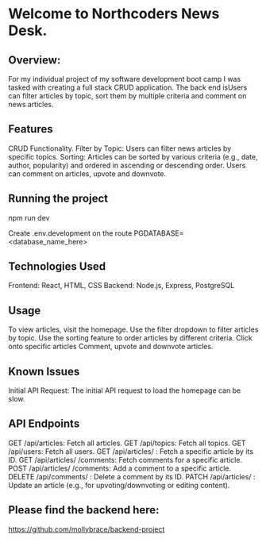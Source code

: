 # Welcome to Northcoders News Desk.

## Overview:
For my individual project of my software development boot camp I was tasked with creating a full stack CRUD application. The back end isUsers can filter articles by topic, sort them by multiple criteria and comment on news articles.

## Features
CRUD Functionality.
Filter by Topic: Users can filter news articles by specific topics.
Sorting: Articles can be sorted by various criteria (e.g., date, author, popularity) and ordered in ascending or descending order.
Users can comment on articles, upvote and downvote.

## Running the project 
npm run dev

Create .env.development on the route
PGDATABASE=<database_name_here>

## Technologies Used
Frontend: React, HTML, CSS
Backend: Node.js, Express, PostgreSQL


## Usage
To view articles, visit the homepage.
Use the filter dropdown to filter articles by topic.
Use the sorting feature to order articles by different criteria.
Click onto specific articles
Comment, upvote and downvote articles.

## Known Issues
Initial API Request: The initial API request to load the homepage can be slow. 

## API Endpoints
GET /api/articles: Fetch all articles.
GET /api/topics: Fetch all topics.
GET /api/users: Fetch all users.
GET /api/articles/
: Fetch a specific article by its ID.
GET /api/articles/
/comments: Fetch comments for a specific article.
POST /api/articles/
/comments: Add a comment to a specific article.
DELETE /api/comments/
: Delete a comment by its ID.
PATCH /api/articles/
: Update an article (e.g., for upvoting/downvoting or editing content).


## Please find the backend here: 
https://github.com/mollybrace/backend-project
